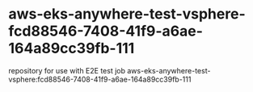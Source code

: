 # aws-eks-anywhere-test-vsphere-fcd88546-7408-41f9-a6ae-164a89cc39fb-111
repository for use with E2E test job aws-eks-anywhere-test-vsphere:fcd88546-7408-41f9-a6ae-164a89cc39fb-111
